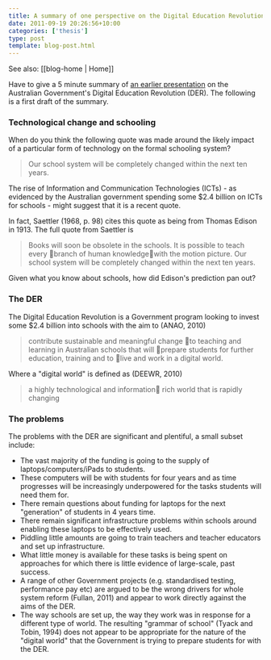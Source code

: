 ```yaml
---
title: A summary of one perspective on the Digital Education Revolution
date: 2011-09-19 20:26:56+10:00
categories: ['thesis']
type: post
template: blog-post.html
---
```


See also: [[blog-home | Home]]

Have to give a 5 minute summary of [an earlier presentation](http://www.slideshare.net/davidj/one-analysis-of-the-digital-education-revolution) on the Australian Government's Digital Education Revolution (DER). The following is a first draft of the summary.

### Technological change and schooling

When do you think the following quote was made around the likely impact of a particular form of technology on the formal schooling system?

> Our school system will be completely changed within the next ten years.

The rise of Information and Communication Technologies (ICTs) - as evidenced by the Australian government spending some $2.4 billion on ICTs for schools - might suggest that it is a recent quote.

In fact, Saettler (1968, p. 98) cites this quote as being from Thomas Edison in 1913. The full quote from Saettler is

> Books will soon be obsolete in the schools. It is possible to teach every branch of human knowledgewith the motion picture. Our school system will be completely changed within the next ten years.

Given what you know about schools, how did Edison's prediction pan out?

### The DER

The Digital Education Revolution is a Government program looking to invest some $2.4 billion into schools with the aim to (ANAO, 2010)

> contribute sustainable and meaningful change to teaching and learning in Australian schools that will prepare students for further education, training and to live and work in a digital world.

Where a "digital world" is defined as (DEEWR, 2010)

> a highly technological and information rich world that is rapidly changing

### The problems

The problems with the DER are significant and plentiful, a small subset include:

- The vast majority of the funding is going to the supply of laptops/computers/iPads to students.
- These computers will be with students for four years and as time progresses will be increasingly underpowered for the tasks students will need them for.
- There remain questions about funding for laptops for the next "generation" of students in 4 years time.
- There remain significant infrastructure problems within schools around enabling these laptops to be effectively used.
- Piddling little amounts are going to train teachers and teacher educators and set up infrastructure.
- What little money is available for these tasks is being spent on approaches for which there is little evidence of large-scale, past success.
- A range of other Government projects (e.g. standardised testing, performance pay etc) are argued to be the wrong drivers for whole system reform (Fullan, 2011) and appear to work directly against the aims of the DER.
- The way schools are set up, the way they work was in response for a different type of world. The resulting "grammar of school" (Tyack and Tobin, 1994) does not appear to be appropriate for the nature of the "digital world" that the Government is trying to prepare students for with the DER.